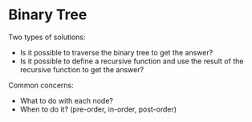 # Binary Tree

Two types of solutions:

- Is it possible to traverse the binary tree to get the answer?
- Is it possible to define a recursive function and use the result of the recursive function to get the answer?

Common concerns:

- What to do with each node?
- When to do it? (pre-order, in-order, post-order)
